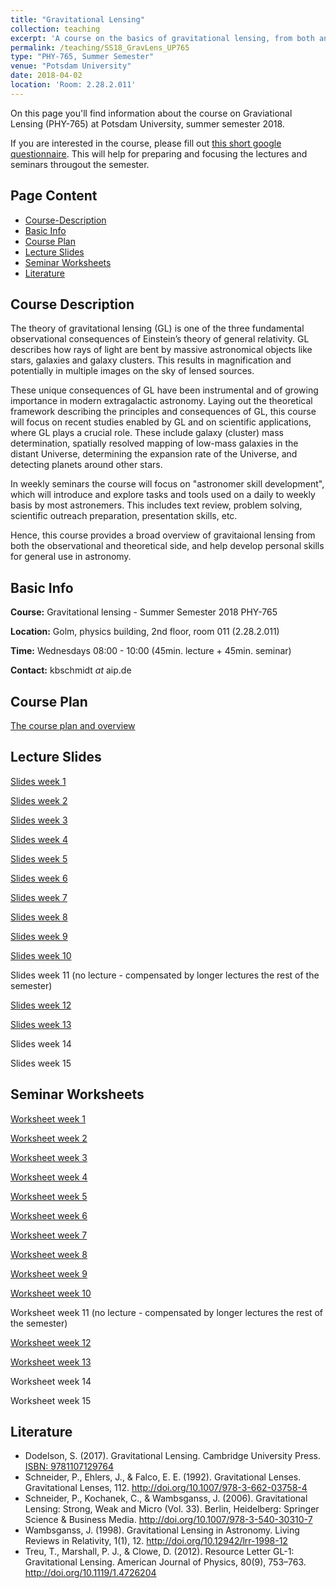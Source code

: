 ```yaml
---
title: "Gravitational Lensing"
collection: teaching
excerpt: 'A course on the basics of gravitational lensing, from both an observational and theoretical point of view, developing research skills along the way.'
permalink: /teaching/SS18_GravLens_UP765
type: "PHY-765, Summer Semester"
venue: "Potsdam University"
date: 2018-04-02
location: 'Room: 2.28.2.011'
---
```


On this page you'll find information about the course on Graviational Lensing (PHY-765) at Potsdam University, summer semester 2018.

If you are interested in the course, please fill out [this short google questionnaire](https://goo.gl/forms/nNQCJeGbFcG7SYem1). This will help for preparing and focusing the lectures and seminars througout the semester.

## Page Content

- [Course-Description](#course-description)
- [Basic Info](#basic-info)
- [Course Plan](#course-plan)
- [Lecture Slides](#lecture-slides)
- [Seminar Worksheets](#seminar-worksheets)
- [Literature](#literature)

## Course Description

The theory of gravitational lensing (GL) is one of the three fundamental observational consequences of Einstein’s theory of general relativity. GL describes how rays of light are bent by massive astronomical objects like stars, galaxies and galaxy clusters. This results in magnification and potentially in multiple images on the sky of lensed sources. 

These unique consequences of GL have been instrumental and of growing importance in modern extragalactic astronomy. Laying out the theoretical framework describing the principles and consequences of GL, this course will focus on recent studies enabled by GL and on scientific applications, where GL plays a crucial role. These include galaxy (cluster) mass determination, spatially resolved mapping of low-mass galaxies in the distant Universe, determining the expansion rate of the Universe, and detecting planets around other stars. 

In weekly seminars the course will focus on "astronomer skill development", which will introduce and explore tasks and tools used on a daily to weekly basis by most astronemers. This includes text review, problem solving, scientific outreach preparation, presentation skills, etc.

Hence, this course provides a broad overview of gravitaional lensing from both the observational and theoretical side, and help develop personal skills for general use in astronomy.

## Basic Info

__Course:__ Gravitational lensing - Summer Semester 2018 PHY-765

__Location:__ Golm, physics building, 2nd floor, room 011 (2.28.2.011)

__Time:__ Wednesdays 08:00 - 10:00 (45min. lecture + 45min. seminar)

__Contact:__ kbschmidt *at* aip.de

## Course Plan

[The course plan and overview](http://kasperschmidt.github.io/files/SS18_GL/SS18_GL_courseplan.pdf)

## Lecture Slides

[Slides week 1](https://kasperschmidt.github.io/files/SS18_GL/SS18_GravLens_slides_week1.pdf)

[Slides week 2](https://kasperschmidt.github.io/files/SS18_GL/SS18_GravLens_slides_week2.pdf)

[Slides week 3](https://kasperschmidt.github.io/files/SS18_GL/SS18_GravLens_slides_week3.pdf)

[Slides week 4](https://kasperschmidt.github.io/files/SS18_GL/SS18_GravLens_slides_week4.pdf)

[Slides week 5](https://kasperschmidt.github.io/files/SS18_GL/SS18_GravLens_slides_week5.pdf)

[Slides week 6](https://kasperschmidt.github.io/files/SS18_GL/SS18_GravLens_slides_week6.pdf)

[Slides week 7](https://kasperschmidt.github.io/files/SS18_GL/SS18_GravLens_slides_week7.pdf)

[Slides week 8](https://kasperschmidt.github.io/files/SS18_GL/SS18_GravLens_slides_week8.pdf)

[Slides week 9](https://kasperschmidt.github.io/files/SS18_GL/SS18_GravLens_slides_week9.pdf)

[Slides week 10](https://kasperschmidt.github.io/files/SS18_GL/SS18_GravLens_slides_week10.pdf)

Slides week 11 (no lecture - compensated by longer lectures the rest of the semester)

[Slides week 12](https://kasperschmidt.github.io/files/SS18_GL/SS18_GravLens_slides_week12.pdf)

[Slides week 13](https://kasperschmidt.github.io/files/SS18_GL/SS18_GravLens_slides_week13.pdf)

Slides week 14

Slides week 15

## Seminar Worksheets

[Worksheet week 1](https://kasperschmidt.github.io/files/SS18_GL/SS18_GravLens_worksheet_week1.pdf)

[Worksheet week 2](https://kasperschmidt.github.io/files/SS18_GL/SS18_GravLens_worksheet_week2.pdf)

[Worksheet week 3](https://kasperschmidt.github.io/files/SS18_GL/SS18_GravLens_worksheet_week3.pdf)

[Worksheet week 4](https://kasperschmidt.github.io/files/SS18_GL/SS18_GravLens_worksheet_week4.pdf)

[Worksheet week 5](https://kasperschmidt.github.io/files/SS18_GL/SS18_GravLens_worksheet_week5.pdf)

[Worksheet week 6](https://kasperschmidt.github.io/files/SS18_GL/SS18_GravLens_worksheet_week6.pdf)

[Worksheet week 7](https://kasperschmidt.github.io/files/SS18_GL/SS18_GravLens_worksheet_week7.pdf)

[Worksheet week 8](https://kasperschmidt.github.io/files/SS18_GL/SS18_GravLens_worksheet_week8.pdf)

[Worksheet week 9](https://kasperschmidt.github.io/files/SS18_GL/SS18_GravLens_worksheet_week9.pdf)

[Worksheet week 10](https://kasperschmidt.github.io/files/SS18_GL/SS18_GravLens_worksheet_week10.pdf)

Worksheet week 11 (no lecture - compensated by longer lectures the rest of the semester)

[Worksheet week 12](https://kasperschmidt.github.io/files/SS18_GL/SS18_GravLens_worksheet_week12.pdf)

[Worksheet week 13](https://kasperschmidt.github.io/files/SS18_GL/SS18_GravLens_worksheet_week13.pdf)

Worksheet week 14

Worksheet week 15

## Literature

* Dodelson, S. (2017). Gravitational Lensing. Cambridge University Press. [ISBN: 9781107129764](http://www.cambridge.org/de/academic/subjects/physics/cosmology-relativity-and-gravitation/gravitational-lensing#YuMYstpbYubV2DeQ.97)
* Schneider, P., Ehlers, J., & Falco, E. E. (1992). Gravitational Lenses. Gravitational Lenses, 112. <http://doi.org/10.1007/978-3-662-03758-4>
* Schneider, P., Kochanek, C., & Wambsganss, J. (2006). Gravitational Lensing: Strong, Weak and Micro (Vol. 33). Berlin, Heidelberg: Springer Science & Business Media. <http://doi.org/10.1007/978-3-540-30310-7>
* Wambsganss, J. (1998). Gravitational Lensing in Astronomy. Living Reviews in Relativity, 1(1), 12. <http://doi.org/10.12942/lrr-1998-12>
* Treu, T., Marshall, P. J., & Clowe, D. (2012). Resource Letter GL-1: Gravitational Lensing. American Journal of Physics, 80(9), 753–763. <http://doi.org/10.1119/1.4726204>
